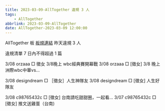 ```yaml
---
title: 2023-03-09-AllTogether 違規 3 人
tags:
    - AllTogether
abbrlink: 2023-03-09-AllTogether
date: AllTogether-2023-03-09 12:00:00
---
```

AllTogether 板 [板規連結](https://www.ptt.cc/bbs/AllTogether/M.1643211430.A.5FB.html)
昨天違規 3 人
<!-- more -->

違規清單
7 日內不得超過 1 篇

3/08 orzaaa □ 徵女 3/8晚上 wbc經典賽開幕戰
3/08 orzaaa □ [徵女] 3/8 晚上洲際wbc中華vs…

3/08 designdream □ ［徵女］人生神隊友
3/08 designdream □ [徵女] 人生好隊友

3/08 c98765432c □ [徵女] 台南請吃甜甜圈，一起看…
3/07 c98765432c □ [徵女] 推文送雞蛋（台南)